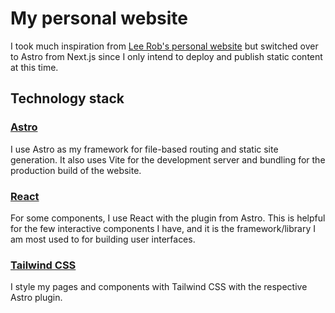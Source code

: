 # My personal website
I took much inspiration from [Lee Rob's personal website](https://github.com/leerob/leerob.io) but switched over to Astro from Next.js since I only intend to deploy and publish static content at this time.

## Technology stack

### [Astro](https://astro.build/)
I use Astro as my framework for file-based routing and static site generation. It also uses Vite for the development server and bundling for the production build of the website.

### [React](https://reactjs.org/)
For some components, I use React with the plugin from Astro. This is helpful for the few interactive components I have, and it is the framework/library I am most used to for building user interfaces.

### [Tailwind CSS](https://tailwindcss.com/)
I style my pages and components with Tailwind CSS with the respective Astro plugin.
